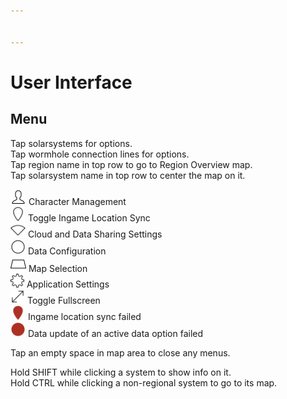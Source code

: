 ```yaml
---


---
```


<h1 id="user-interface">User Interface</h1>
<h2 id="menu">Menu</h2>
<p>Tap solarsystems for options.<br>
Tap wormhole connection lines for options.<br>
Tap region name in top row to go to Region Overview map.<br>
Tap solarsystem name in top row to center the map on it.</p>
<p><img src="/images/User-100_26_100_off.png" width="25" height="25"> Character Management<br>
<img src="/images/Marker-100_off.png" width="24" height="23"> Toggle Ingame Location Sync<br>
<img src="/images/Share-100_off.png" width="24" height="23"> Cloud and Data Sharing Settings<br>
<img src="/images/Node-100_off.png" width="24" height="24"> Data Configuration<br>
<img src="/images/Map-100_off.png" width="25" height="25"> Map Selection<br>
<img src="/images/Settings-100_off.png" width="22" height="22"> Application Settings<br>
<img src="/images/Fullscreen-100_off.png" width="23" height="23"> Toggle Fullscreen<br>
<img src="/images/Marker-100_fail.png" width="24" height="23"> Ingame location sync failed<br>
<img src="/images/NodeRed-100_on.png" width="24" height="24" border="0"> Data update of an active data option failed</p>
<p>Tap an empty space in map area to close any menus.</p>
<p>Hold SHIFT while clicking a system to show info on it.<br>Hold CTRL while clicking a non-regional system to go to its map.</p>

